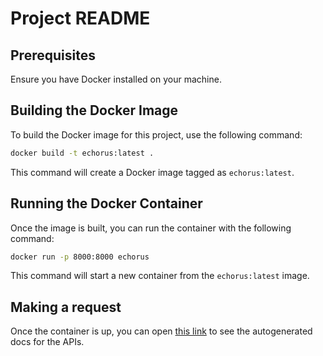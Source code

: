 # Project README

## Prerequisites

Ensure you have Docker installed on your machine.

## Building the Docker Image

To build the Docker image for this project, use the following command:

```bash
docker build -t echorus:latest .
```

This command will create a Docker image tagged as `echorus:latest`.

## Running the Docker Container

Once the image is built, you can run the container with the following command:

```bash
docker run -p 8000:8000 echorus
```

This command will start a new container from the `echorus:latest` image.

## Making a request

Once the container is up, you can open [this link](http://127.0.0.1:8000/docs) to see the autogenerated docs for the APIs.